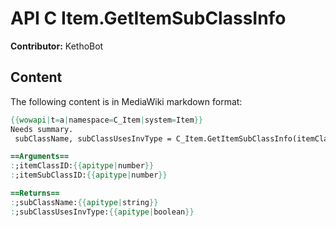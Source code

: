 # API C Item.GetItemSubClassInfo

**Contributor:** KethoBot

## Content

The following content is in MediaWiki markdown format:

```mediawiki
{{wowapi|t=a|namespace=C_Item|system=Item}}
Needs summary.
 subClassName, subClassUsesInvType = C_Item.GetItemSubClassInfo(itemClassID, itemSubClassID)

==Arguments==
:;itemClassID:{{apitype|number}}
:;itemSubClassID:{{apitype|number}}

==Returns==
:;subClassName:{{apitype|string}}
:;subClassUsesInvType:{{apitype|boolean}}
```